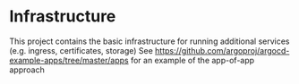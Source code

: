 # Infrastructure

This project contains the basic infrastructure for running additional services (e.g. ingress, certificates, storage)
See https://github.com/argoproj/argocd-example-apps/tree/master/apps for an example of the app-of-app approach